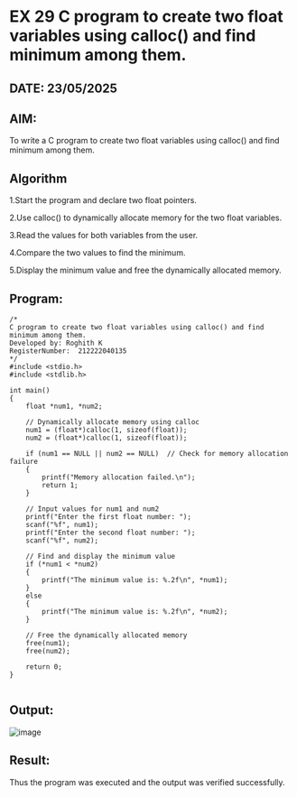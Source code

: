 # EX 29 C program to create two float variables using calloc() and find minimum among them.
## DATE: 23/05/2025
## AIM:
To write a C program to create two float variables using calloc() and find minimum among them.

## Algorithm
1.Start the program and declare two float pointers.

2.Use calloc() to dynamically allocate memory for the two float variables.

3.Read the values for both variables from the user.

4.Compare the two values to find the minimum.

5.Display the minimum value and free the dynamically allocated memory.   

## Program:
```
/*
C program to create two float variables using calloc() and find minimum among them.
Developed by: Roghith K
RegisterNumber:  212222040135
*/
#include <stdio.h>
#include <stdlib.h>

int main()
{
    float *num1, *num2;

    // Dynamically allocate memory using calloc
    num1 = (float*)calloc(1, sizeof(float));
    num2 = (float*)calloc(1, sizeof(float));

    if (num1 == NULL || num2 == NULL)  // Check for memory allocation failure
    {
        printf("Memory allocation failed.\n");
        return 1;
    }

    // Input values for num1 and num2
    printf("Enter the first float number: ");
    scanf("%f", num1);
    printf("Enter the second float number: ");
    scanf("%f", num2);

    // Find and display the minimum value
    if (*num1 < *num2)
    {
        printf("The minimum value is: %.2f\n", *num1);
    }
    else
    {
        printf("The minimum value is: %.2f\n", *num2);
    }

    // Free the dynamically allocated memory
    free(num1);
    free(num2);

    return 0;
}


```

## Output:

![image](https://github.com/user-attachments/assets/d1b4579a-fb42-4962-8c79-d4cd97fa02a0)


## Result:
Thus the program was executed and the output was verified successfully.
